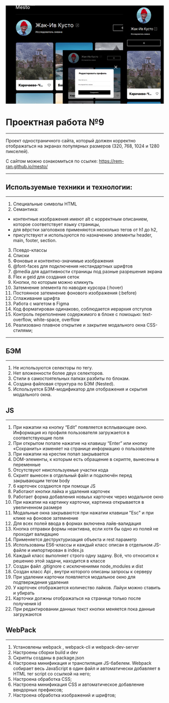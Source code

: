 ![Alt-текст](/images/screenshot-for-readme.png)

# Проектная работа №9

---

Проект одностраничного сайта, который должен корректно отображаться на экранах популярных размеров (320, 768, 1024 и 1280 пикселей).

С сайтом можно ознакомиться по ссылке: https://rem-ran.github.io/mesto/

---

## Используемые техники и технологии:

---

1. Специальные символы HTML
2. Семантика:

- контентные изображения имеют alt с корректным описанием, которое соответствует языку страницы,
- для вёрстки заголовков применяются несколько тегов от h1 до h2,
- присутствуют и используются по назначению элементы header, main, footer, section.

3. Псевдо-классы
4. Списки
5. Фоновые и контентно-значимые изображения
6. @font-faces для подключения нестандартных шрифтов
7. @media для адаптивности страницы под разные разрешения экрана
8. Flex и geid для создания сеток
9. Кнопки, по которым можно кликнуть
10. Затемнение элемента по наводке курсора (:hover)
11. Постоянное затемнение фонового изображения (:before)
12. Сглаживание шрифта
13. Работа с магетом в Figma
14. Код форматирован одинаково, соблюдается иерархия отступов
15. Контроль переполнение содержимого в блоке с помощью: text-overflow, white-space, overflow
16. Реализовано плавное открытие и закрытие модального окна CSS-стилями;

---

## БЭМ

---

1. Не используются селекторы по тегу.
2. Нет вложенности более двух селекторов.
3. Стили в самостоятельных папках разбиты по блокам.
4. Создана файловая структура по БЭМ (Nested).
5. Используется БЭМ-модификатор для отображения и скрытия модального окна.

## JS

---

1. При нажатии на кнопку “Edit” появляется всплывающее окно. Информация из профиля пользователя
   загружается в соответствующие поля
2. При открытом попапе нажатие на клавишу “Enter” или кнопку «Сохранить» изменяет на странице информацию
   о пользователе
3. При нажатии на крестик попап закрывается
4. DOM-элементы, к которым есть обращение в скрипте, вынесены в переменные
5. Отсутствуют неиспользуемые участки кода
6. Скрипт вынесен в отдельный файл и подключён перед закрывающим тегом body
7. 6 карточек создаются при помощи JS
8. Работают кнопки лайка и удаления карточек
9. Работает форма добавления новыъх карточек через модальное окно
10. При нажатии на картинку карточки, картинка открывается в увеличенном размере
11. Модальные окна закрываются при нажатии клавиши "Esc" и при клике на фоновое затемнение
12. Для всех полей ввода в формах включена лайв-валидация
13. Кнопка отправки формы неактивна, если хотя бы одно из полей не проходит валидацию
14. Применяется деструктуризация объекта и rest параметр
15. Использованы ES6-классы и каждый класс описан в отдельном JS-файле и импортирован в index.js
16. Каждый класс выполняет строго одну задачу. Всё, что относится к решению этой задачи, находится в
    классе
17. Создан файл .gitignore с исключениями node_modules и dist
18. Создан класс Api , внутри которого описаны запросы к серверу
19. При удалении карточки появляется модальное окно для подтверждения удаления
20. У карточек отображается количество лайков. Лайуи можно ставить и убирать 
21. Карточки должны отображаться на странице только после получения id
22. При редактировании данных текст кнопки меняется пока данные загружаются

## WebPack

---

1. Установлены webpack , webpack-cli и webpack-dev-server
2. Настроены сборки build и dev
3. Скрипты созданы в package.json
4. Настроена минификация и транспиляция JS-бабелем. Webpack собирает весь JavaScript в один файл и
   автоматически добавляет в HTML тег script со ссылкой на него;
5. Настроена обработка CSS;
6. Настроена минификация CSS и автоматическое добавление вендорных префиксов;
7. Настроена обработка изображений и шрифтов;
